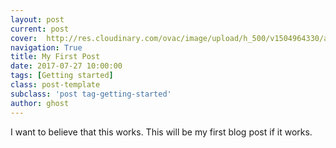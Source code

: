 ```yaml
---
layout: post
current: post
cover:  http://res.cloudinary.com/ovac/image/upload/h_500/v1504964330/about_pce2mf.jpg
navigation: True
title: My First Post
date: 2017-07-27 10:00:00
tags: [Getting started]
class: post-template
subclass: 'post tag-getting-started'
author: ghost
---
```


I want to believe that this works. This will be my first blog post if it works.
